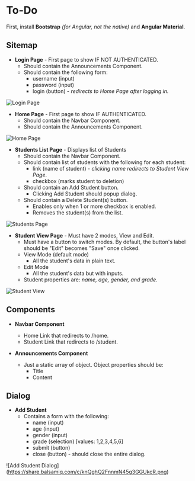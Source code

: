 # To-Do

First, install **Bootstrap** *(for Angular, not the native)* and **Angular Material**.

## Sitemap

 - **Login Page** - First page to show IF NOT AUTHENTICATED.
    - Should contain the Announcements Component.
    - Should contain the following form:
      - username (input)
      - password (input)
      - login (button) - *redirects to Home Page after logging in.*
      
![Login Page](https://share.balsamiq.com/c/gNpahHPF8Hb2b2bFgmauV2.png)

 - **Home Page** - First page to show IF AUTHENTICATED.
    - Should contain the Navbar Component.
    - Should contain the Announcements Component.

![Home Page](https://share.balsamiq.com/c/eKtboSxPEF55S2bjo6Qo6s.png)
 - **Students List Page** - Displays list of Students
    - Should contain the Navbar Component.
    - Should contain list of students with the following for each student:
      - link (name of student) - *clicking name redirects to Student View Page*.
      - checkbox (marks student to deletion)
    - Should contain an Add Student button.
      - Clicking Add Student should popup dialog.
    - Should contain a Delete Student(s) button. 
      - Enables only when 1 or more checkbox is enabled.
      - Removes the student(s) from the list.

![Students Page](https://share.balsamiq.com/c/fDLSJiSS8mNEpEjTyNQVTF.png)
 - **Student View Page** - Must have 2 modes, View and Edit.
    - Must have a button to switch modes. By default, the button's label should be "Edit" becomes "Save" once clicked.
    - View Mode (default mode)
      - All the student's data in plain text.
    - Edit Mode
      - All the student's data but with inputs.
    - Student properties are: *name, age, gender, and grade*.

![Student View](https://share.balsamiq.com/c/o8r5oXnpEJsyg6icywjebx.png)
## Components

 - **Navbar Component**
    - Home Link that redirects to /home.
    - Student Link that redirects to /student.


 - **Announcements Component**
    - Just a static array of object. Object properties should be:
      - Title 
      - Content

## Dialog

 - **Add Student**
    - Contains a form with the following:
      - name (input)
      - age (input)
      - gender (input)
      - grade (selection) [values: 1,2,3,4,5,6]
      - submit (button)
      - close (button) - should close the entire dialog.

![Add Student Dialog] (https://share.balsamiq.com/c/knQghQ2FnnmN45g3GGUkcR.png)